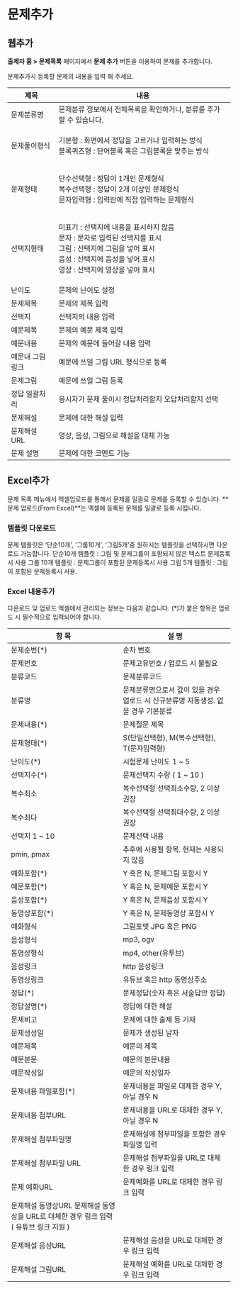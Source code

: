 # 문제추가

## 웹추가

**출제자 홈 > 문제목록** 페이지에서 **문제 추가** 버튼을 이용하여 문제를 추가합니다.

문제추가시 등록할 문제의 내용을 입력 해 주세요.

| 제목       | 내용                                                                                                                         |
| -------- | -------------------------------------------------------------------------------------------------------------------------- |
| 문제분류명    | 문제분류 정보에서 전체목록을 확인하거나, 분류를 추가 할 수 있습니다.                                                                                    |
| 문제풀이형식   | <p>기본형 : 화면에서 정답을 고르거나 입력하는 방식<br>블록퀴즈형 : 단어블록 혹은 그림블록을 맞추는 방식</p>                                                         |
| 문제형태     | <p>단수선택형 : 정답이 1개인 문제형식<br>복수선택형 : 정답이 2개 이상인 문제형식<br>문자입력형 : 입력란에 직접 입력하는 문제형식</p>                                        |
| 선택지형태    | <p>미표기 : 선택지에 내용을 표시하지 않음<br>문자 : 문자로 입력된 선택지를 표시<br>그림 : 선택지에 그림을 넣어 표시<br>음성 : 선택지에 음성을 넣어 표시<br>영상 : 선택지에 영상을 넣어 표시</p> |
| 난이도      | 문제의 난이도 설정                                                                                                                 |
| 문제제목     | 문제의 제목 입력                                                                                                                  |
| 선택지      | 선택지의 내용 입력                                                                                                                 |
| 예문제목     | 문제의 예문 제목 입력                                                                                                               |
| 예문내용     | 문제의 예문에 들어갈 내용 입력                                                                                                          |
| 예문내 그림링크 | 예문에 쓰일 그림 URL 형식으로 등록                                                                                                      |
| 문제그림     | 예문에 쓰일 그림 등록                                                                                                               |
| 정답 일괄처리  | 응시자가 문제 풀이시 정답처리할지 오답처리할지 선택                                                                                               |
| 문제해설     | 문제에 대한 해설 입력                                                                                                               |
| 문제해설 URL | 영상, 음성, 그림으로 해설을 대체 가능                                                                                                     |
| 문제 설명    | 문제에 대한 코멘트 기능                                                                                                              |

## Excel추가

문제 목록 메뉴에서 엑셀업로드를 통해서 문제를 일괄로 문제를 등록할 수 있습니다. \*\*문제 업로드(From Excel)\*\*는 엑셀에 등록된 문제를 일괄로 등록 시킵니다.

### 템플릿 다운로드

문제 템플릿은 ‘단순10개', ‘그룹10개', ‘그림5개'중 원하시는 템플릿을 선택하시면 다운로드 가능합니다. 단순10개 템플릿 : 그림 및 문제그룹이 포함되지 않은 텍스트 문제등록시 사용 그룹 10개 템플릿 : 문제그룹이 포함된 문제등록시 사용 그림 5개 템플릿 : 그림이 포함된 문제등록시 사용.

### Excel 내용추가

다운로드 및 업로드 엑셀에서 관리되는 정보는 다음과 같습니다. (\*)가 붙은 항목은 업로드 시 필수적으로 입력되어야 합니다.

| 항 목                                                   | 설 명                                            |
| ----------------------------------------------------- | ---------------------------------------------- |
| 문제순번(\*)                                              | 순차 번호                                          |
| 문제번호                                                  | 문제고유번호 / 업로드 시 불필요                             |
| 분류코드                                                  | 문제분류코드                                         |
| 분류명                                                   | 문제분류명으로서 값이 있을 경우 업로드 시 신규분류명 자동생성. 없을 경우 기본분류 |
| 문제내용(\*)                                              | 문제질문 제목                                        |
| 문제형태(\*)                                              | S(단일선택형), M(복수선택형), T(문자입력형)                   |
| 난이도(\*)                                               | 시험문제 난이도 1 \~ 5                                |
| 선택지수(\*)                                              | 문제선택지 수량 ( 1 \~ 10 )                           |
| 복수최소                                                  | 복수선택형 선택최소수량, 2 이상 권장                          |
| 복수최다                                                  | 복수선택형 선택최대수량, 2 이상 권장                          |
| 선택지 1 \~ 10                                           | 문제선택 내용                                        |
| pmin, pmax                                            | 추후에 사용될 항목. 현재는 사용되지 않음                        |
| 예화포함(\*)                                              | Y 혹은 N, 문제그림 포함시 Y                             |
| 예문포함(\*)                                              | Y 혹은 N, 문제예문 포함시 Y                             |
| 음성포함(\*)                                              | Y 혹은 N, 문제음성 포함시 Y                             |
| 동영상포함(\*)                                             | Y 혹은 N, 문제동영상 포함시 Y                            |
| 예화형식                                                  | 그림포맷 JPG 혹은 PNG                                |
| 음성형식                                                  | mp3, ogv                                       |
| 동영상형식                                                 | mp4, other(유투브)                                |
| 음성링크                                                  | http 음성링크                                      |
| 동영상링크                                                 | 유튜브 혹은 http 동영상주소                              |
| 정답(\*)                                                | 문제정답(숫자 혹은 서술답안 정답)                            |
| 정답설명(\*)                                              | 정답에 대한 해설                                      |
| 문제비고                                                  | 문제에 대한 출제 등 기재                                 |
| 문제생성일                                                 | 문제가 생성된 날자                                     |
| 예문제목                                                  | 예문의 제목                                         |
| 예문본문                                                  | 예문의 본문내용                                       |
| 예문작성일                                                 | 예문의 작성일자                                       |
| 문제내용 파일포함(\*)                                         | 문제내용을 파일로 대체한 경우 Y, 아닐 경우 N                    |
| 문제내용 첨부URL                                            | 문제내용을 URL로 대체한 경우 Y, 아닐 경우 N                   |
| 문제해설 첨부파일명                                            | 문제해설에 첨부파일을 포함한 경우 파일명 입력                      |
| 문제해설 첨부파일 URL                                         | 문제해설 첨부파일을 URL로 대체한 경우 링크 입력                   |
| 문제 예화URL                                              | 문제예화를 URL로 대체한 경우 링크 입력                        |
| 문제해설 동영상URL 문제해설 동영상을 URL로 대체한 경우 링크 입력 ( 유튜브 링크 지원 ) |                                                |
| 문제해설 음성URL                                            | 문제해설 음성을 URL로 대체한 경우 링크 입력                     |
| 문제해설 그림URL                                            | 문제해설 예화를 URL로 대체한 경우 링크 입력                     |
